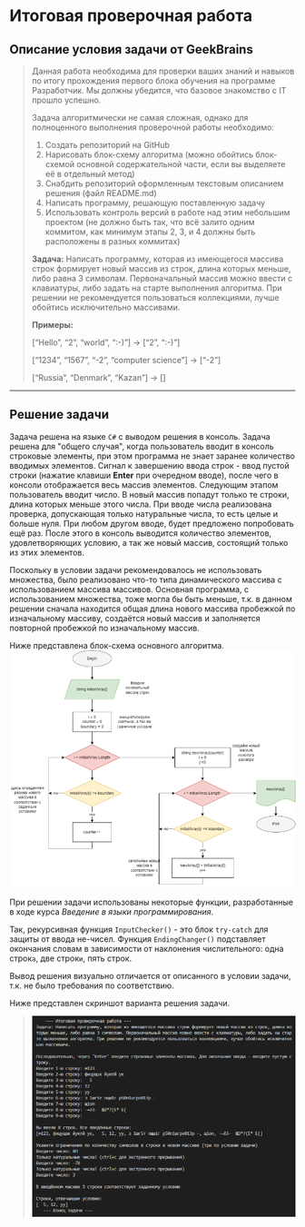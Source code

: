 # Итоговая проверочная работа

## Описание условия задачи от GeekBrains
> Данная работа необходима для проверки ваших знаний и навыков по итогу прохождения первого блока обучения на программе Разработчик. Мы должны убедится, что базовое знакомство с IT прошло успешно.
> 
> Задача алгоритмически не самая сложная, однако для полноценного выполнения проверочной работы необходимо:
> 
> 1. Создать репозиторий на GitHub
> 2. Нарисовать блок-схему алгоритма (можно обойтись блок-схемой основной содержательной части, если вы выделяете её в отдельный метод)
> 3. Снабдить репозиторий оформленным текстовым описанием решения (файл README.md)
> 4. Написать программу, решающую поставленную задачу
> 5. Использовать контроль версий в работе над этим небольшим проектом (не должно быть так, что всё залито одним коммитом, как минимум этапы 2, 3, и 4 должны быть расположены в разных коммитах)
> 
> **Задача:** Написать программу, которая из имеющегося массива строк формирует новый массив из строк, длина которых меньше, либо равна 3 символам. Первоначальный массив можно ввести с клавиатуры, либо задать на старте выполнения алгоритма. При решении не рекомендуется пользоваться коллекциями, лучше обойтись исключительно массивами.
> 
> **Примеры:**
> 
> [“Hello”, “2”, “world”, “:-)”] → [“2”, “:-)”]
> 
> [“1234”, “1567”, “-2”, “computer science”] → [“-2”]
> 
> [“Russia”, “Denmark”, “Kazan”] → []

---

## Решение задачи

Задача решена на языке `C#` с выводом решения в консоль. Задача решена для "общего случая", когда пользователь вводит в консоль строковые элементы, при этом программа не знает заранее количество вводимых элементов. Сигнал к завершению ввода строк - ввод пустой строки (нажатие клавиши **Enter** при очередном вводе), после чего в консоли отображается весь массив элементов. Следующим этапом пользователь вводит число. В новый массив попадут только те строки, длина которых меньше этого числа. При вводе числа реализована проверка, допускающая только натуральные числа, то есть целые и больше нуля. При любом другом вводе, будет предложено попробовать ещё раз. После этого в консоль выводится количество элементов, удовлетворяющих условию, а так же новый массив, состоящий только из этих элементов.

Поскольку в условии задачи рекомендовалось не использовать множества, было реализовано что-то типа динамического массива с использованием массива массивов. Основная программа, с использованием множества, тоже могла бы быть меньше, т.к. в данном решении сначала находится общая длина нового массива пробежкой по изначальному массиву, создаётся новый массив и заполняется повторной пробежкой по изначальному массив. 

Ниже представлена блок-схема основного алгоритма.
![Блок-схема алгоритма решения](block_diagram.png)

При решении задачи использованы некоторые функции, разработанные в ходе курса _Введение в языки программирования_. 

Так, рекурсивная функция `InputChecker()` - это блок `try-catch` для защиты от ввода не-чисел. Функция `EndingChanger()` подставляет окончания словам в зависимости от наклонения числительного: одна строк`а`, две строк`и`, пять строк. 

Вывод решения визуально отличается от описанного в условии задачи, т.к. не было требования по соответствию.

Ниже представлен скриншот варианта решения задачи.
> ![выведенное в консоль решение задачи](solution.png)
